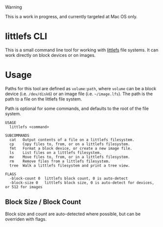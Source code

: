 > [!WARNING]  
> This is a work in progress, and currently targeted at Mac OS only.

# littlefs CLI

This is a small command line tool for working with [littlefs](https://github.com/littlefs-project/littlefs) file systems.  It can work directly on block devices or on images.

# Usage

Paths for this tool are defined as `volume:path`, where `volume` can be a block device (i.e. `/dev/disk6`) or an image file (i.e. `~/image.lfs`).  The path is the path to a file on the littlefs file system.

Path is optional for some commands, and defaults to the root of the file system.

```
USAGE
  littlefs <command>

SUBCOMMANDS
  cat   Output contents of a file on a littlefs filesystem.
  cp    Copy files to, from, or on a littlefs filesystem.
  fmt   Format a block device, or create a new image file.
  ls    List files on a littlefs filesystem.
  mv    Move files to, from, or in a littlefs filesystem.
  rm    Remove files from a littlefs filesystem.
  tree  Walk a littlefs filesystem and print a tree view.

FLAGS
  -block-count 0  littlefs block count, 0 is auto-detect
  -block-size 0   littlefs block size, 0 is auto-detect for devices, or 512 for images
```

## Block Size  / Block Count

Block size and count are auto-detected where possible, but can be overriden with flags.
